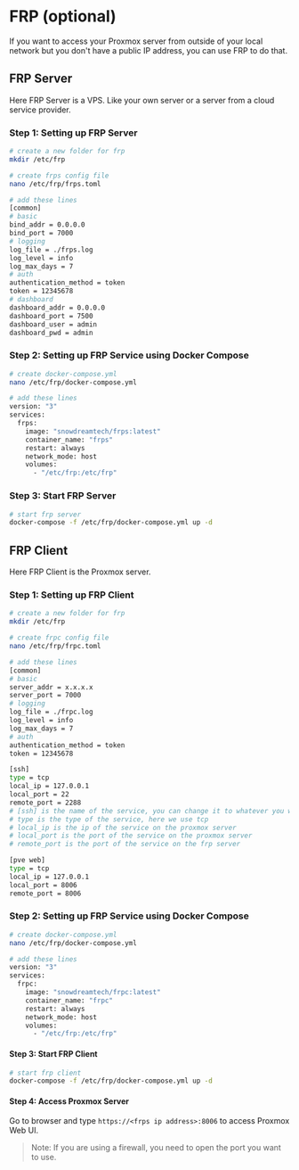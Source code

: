 # FRP (optional)

If you want to access your Proxmox server from outside of your local network but you don't have a public IP address, you can use FRP to do that.

## FRP Server

Here FRP Server is a VPS.
Like your own server or a server from a cloud service provider.

### Step 1: Setting up FRP Server

```bash
# create a new folder for frp
mkdir /etc/frp

# create frps config file
nano /etc/frp/frps.toml

# add these lines
[common]
# basic
bind_addr = 0.0.0.0
bind_port = 7000
# logging
log_file = ./frps.log
log_level = info
log_max_days = 7
# auth
authentication_method = token
token = 12345678
# dashboard
dashboard_addr = 0.0.0.0
dashboard_port = 7500
dashboard_user = admin
dashboard_pwd = admin
```

### Step 2: Setting up FRP Service using Docker Compose

```bash
# create docker-compose.yml
nano /etc/frp/docker-compose.yml

# add these lines
version: "3"
services:
  frps:
    image: "snowdreamtech/frps:latest"
    container_name: "frps"
    restart: always
    network_mode: host
    volumes:
      - "/etc/frp:/etc/frp"
```

### Step 3: Start FRP Server

```bash
# start frp server
docker-compose -f /etc/frp/docker-compose.yml up -d
```

## FRP Client

Here FRP Client is the Proxmox server.

### Step 1: Setting up FRP Client

```bash
# create a new folder for frp
mkdir /etc/frp

# create frpc config file
nano /etc/frp/frpc.toml

# add these lines
[common]
# basic
server_addr = x.x.x.x
server_port = 7000
# logging
log_file = ./frpc.log
log_level = info
log_max_days = 7
# auth
authentication_method = token
token = 12345678

[ssh]
type = tcp
local_ip = 127.0.0.1
local_port = 22
remote_port = 2288
# [ssh] is the name of the service, you can change it to whatever you want
# type is the type of the service, here we use tcp
# local_ip is the ip of the service on the proxmox server
# local_port is the port of the service on the proxmox server
# remote_port is the port of the service on the frp server

[pve web]
type = tcp
local_ip = 127.0.0.1
local_port = 8006
remote_port = 8006
```

### Step 2: Setting up FRP Service using Docker Compose

```bash
# create docker-compose.yml
nano /etc/frp/docker-compose.yml

# add these lines
version: "3"
services:
  frpc:
    image: "snowdreamtech/frpc:latest"
    container_name: "frpc"
    restart: always
    network_mode: host
    volumes:
      - "/etc/frp:/etc/frp"
```

#### Step 3: Start FRP Client

```bash
# start frp client
docker-compose -f /etc/frp/docker-compose.yml up -d
```

#### Step 4: Access Proxmox Server

Go to browser and type `https://<frps ip address>:8006` to access Proxmox Web UI.

> Note: If you are using a firewall, you need to open the port you want to use.
